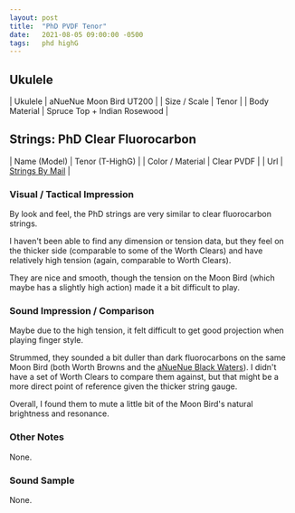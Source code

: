 ```yaml
---
layout: post
title:  "PhD PVDF Tenor"
date:   2021-08-05 09:00:00 -0500
tags:   phd highG
---
```


## Ukulele

| Ukulele       | aNueNue Moon Bird UT200      |
| Size / Scale  | Tenor                        |
| Body Material | Spruce Top + Indian Rosewood |



## Strings: PhD Clear Fluorocarbon

| Name (Model)     | Tenor (T-HighG)                                                                        |
| Color / Material | Clear PVDF                                                                  |
| Url              | [Strings By Mail](https://www.stringsbymail.com/phd-tenor-high-g-premium-high-density-ukulule-strings-23273.html) |



### Visual / Tactical Impression

By look and feel, the PhD strings are very similar to clear fluorocarbon strings.

I haven't been able to find any dimension or tension data, but they feel on the thicker side (comparable to some of the Worth Clears) and have relatively high tension (again, comparable to Worth Clears).

They are nice and smooth, though the tension on the Moon Bird (which maybe has a slightly high action) made it a bit difficult to play.


### Sound Impression / Comparison

Maybe due to the high tension, it felt difficult to get good projection when playing finger style.

Strummed, they sounded a bit duller than dark fluorocarbons on the same Moon Bird (both Worth Browns and the [aNueNue Black Waters](https://tkuriyama.github.io/uke-strings/general/2021/08/01/aNueNue-Black-Water.html)). I didn't have a set of Worth Clears to compare them against, but that might be a more direct point of reference given the thicker string gauge.

Overall, I found them to mute a little bit of the Moon Bird's natural brightness and resonance.


### Other Notes

None.


### Sound Sample

None.


